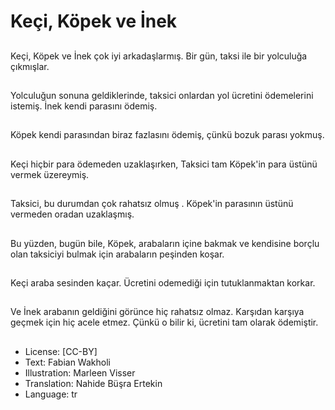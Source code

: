 # Keçi, Köpek ve İnek

##
Keçi, Köpek ve İnek çok iyi arkadaşlarmış. Bir gün, taksi ile bir yolculuğa çıkmışlar.

##
Yolculuğun sonuna geldiklerinde, taksici onlardan yol ücretini ödemelerini istemiş. İnek kendi parasını ödemiş.

##
Köpek kendi parasından biraz fazlasını ödemiş, çünkü bozuk parası yokmuş.

##
Keçi hiçbir para ödemeden uzaklaşırken, Taksici tam Köpek'in para üstünü vermek üzereymiş.

##
Taksici, bu durumdan çok rahatsız olmuş . Köpek'in parasının üstünü vermeden oradan uzaklaşmış.

##
Bu yüzden, bugün bile, Köpek, arabaların içine bakmak ve kendisine borçlu olan taksiciyi bulmak için arabaların peşinden koşar.

##
Keçi araba sesinden kaçar. Ücretini odemediği için tutuklanmaktan korkar.

##
Ve İnek arabanın geldiğini görünce hiç rahatsız olmaz. Karşıdan karşıya geçmek için hiç acele etmez. Çünkü o bilir ki, ücretini tam olarak ödemiştir.

##
* License: [CC-BY]
* Text: Fabian Wakholi
* Illustration: Marleen Visser
* Translation: Nahide Büşra Ertekin
* Language: tr
